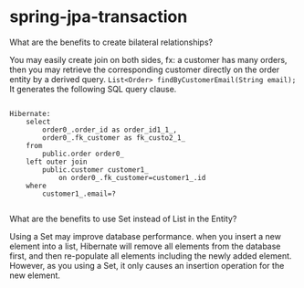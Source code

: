 # spring-jpa-transaction

What are the benefits to create bilateral relationships? 

You may easily create join on both sides, fx: a customer has many orders, then you may retrieve the corresponding customer directly on the order entity by a derived query.
`List<Order> findByCustomerEmail(String email);`  
It generates the following SQL query clause. 


````

Hibernate: 
    select
        order0_.order_id as order_id1_1_,
        order0_.fk_customer as fk_custo2_1_ 
    from
        public.order order0_ 
    left outer join
        public.customer customer1_ 
            on order0_.fk_customer=customer1_.id 
    where
        customer1_.email=?
        
````        

What are the benefits to use Set instead of List in the Entity?

Using a Set may improve database performance.  when you insert a new element into a list, Hibernate will remove all elements from the database first, and then re-populate all elements including the newly added element. However, as you using a Set, it only causes an insertion operation for the new element. 
